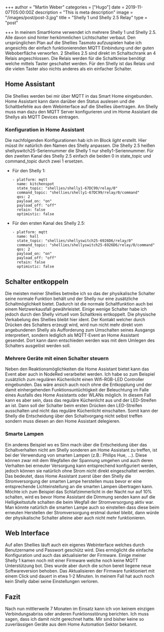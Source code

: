 +++
author = "Martin Weber"
categories = ["Hugo"]
date = 2019-11-07T05:00:00Z
description = "This is meta description"
image = "/images/post/post-3.jpg"
title = "Shelly 1 und Shelly 2.5 Relay"
type = "post"

+++
In meinem SmartHome verwendet ich mehrere Shelly 1 und Shelly 2.5. Alle davon sind hinter herkömmlichen Lichtschalter verbaut. Den ursprünglichen Plan auf die Shellies Tasmoto aufzuspielen habe ich angesichts der einfach funktionierenden MQTT Einbindung und der guten Weboberfläche verworfen. 2 Shellies 2.5 sind direkt im Schaltschrank an 4 Relais angeschlossen. Die Relais werden für die Schaltkreise benötigt welche mittels Taster geschaltet werden. Für den Shelly ist das Relais und die vielen Taster also nichts anderes als ein einfacher Schalter.

## Home Assistant

Die Shellies werden bei mir über MQTT in das Smart Home eingebunden. Home Assistant kann dann darüber den Status auslesen und die Schaltbefehle aus dem Webinterface auf die Shellies übertragen. Am Shelly muss man dazu den MQTT Server konfigurieren und im Home Assistant die Shellys als MQTT Devices eintragen.

### Konfiguration in Home Assistant

Die nachfolgenden Konfigurationen hab ich im Block _light_ erstellt. Hier müsst ihr natürlich den Namen des Shelly anpassen. Die Shelly 2.5 heißen shellyswitch25-Seriennummer die Shelly 1 nur shelly1-Seriennummer. Für den zweiten Kanal des Shelly 2.5 einfach die beiden 0 in state_topic und command_topic durch zwei 1 ersetzen.

* Für den Shelly 1:

      - platform: mqtt
        name: kitchenspot
        state_topic: "shellies/shelly1-67DC99/relay/0"
        command_topic: "shellies/shelly1-67DC99/relay/0/command"
        qos: 2
        payload_on: "on"
        payload_off: "off"
        retain: false
        optimistic: false
* Für den ersten Kanal des Shelly 2.5:

      - platform: mqtt
        name: hall
        state_topic: "shellies/shellyswitch25-6926D6/relay/0"
        command_topic: "shellies/shellyswitch25-6926D6/relay/0/command"
        qos: 2
        payload_on: "on"
        payload_off: "off"
        retain: false
        optimistic: false

## Schalter entkoppeln

Die meisten meiner Shellies betreibe ich so das der physikalische Schalter seine normale Funktion behält und der Shelly nur eine zusätzliche Schaltmöglichkeit bietet. Dadurch ist die normale Schaltfunktion auch bei einem Netzwerkausfall gewährleistet. Einige wenige Schalter habe ich jedoch durch den Shelly virtuell vom Schaltkreis entkoppelt. Die physische Verkabelung des Shellies bleibt hier ident. Der Kontakt welcher durch Drücken des Schalters erzeugt wird, wird nun nicht mehr direkt vom angebundenen Shelly als Aufforderung zum Umschalten seines Ausgangs interpretiert, sondern lediglich als MQTT-Event an Home Assistant gesendet. Dort kann dann entschieden werden was mit dem Umlegen des Schalters ausgelöst werden soll.

### Mehrere Geräte mit einen Schalter steuern

Neben den Reaktionsmöglichkeiten die Home Assistant bietet kann das Event aber auch in NodeRed verarbeitet werden. Ich habe so zum Beispiel zusätzlich zum regulären Küchenlicht einen Wifi-RGB-LED Controller eingebunden. Das wäre ansich auch noch ohne die Entkopplung und der damit einhergehenden Funktionsuntüchtigkeit der Beleuchtung im Falle eines Ausfalls des Home Assistants oder WLANs möglich. In diesem Fall kann es aber sein, dass das reguläre Küchenlicht aus und der LED-Streifen an ist. Dann soll der Schalter beim ersten Drücken den LED-Streifen ausschalten und nicht das reguläre Küchenlicht einschalten. Somit kann der Shelly die Entscheidung über den Schaltvorgang nicht selbst treffen sondern muss diesen an den Home Assistant delegieren.

### Smarte Lampen

Ein anderes Beispiel wo es Sinn mach über die Entscheidung über das Schaltverhalten nicht am Shelly sonderen am Home Assistant zu treffen, ist bei der Verwendung von smarten Lampen (z.B.: Philips Hue, ...). Diese können zwar mit dem Wegfallen der Spannung umgehen und auch deren Verhalten bei erneuter Versorgung kann entsprechend konfiguriert werden, jedoch können sie natürlich ohne Strom nicht direkt eingeschaltet werden. Das bedeutet, dass Home Assistant zuerst über den Shelly die Stromversorgung der smarten Lampe herstellen muss bevor er eine entsprechende Lichteinstellung an die smarten Lampen übertragen kann. Möchte ich zum Beispiel das Schlafzimmerlicht in der Nacht nur auf 10% schalten, wird es bevor Home Assistant die Dimmung senden kann auf die Helligkeitsstufe schalten die beim Wegfall der Stromversorgung aktiv war. Man könnte natürlich die smarten Lampe auch so einstellen dass diese beim erneuten Herstellen der Stromversorgung erstmal dunkel bleibt, dann würde der physikalische Schalter alleine aber auch nicht mehr funktionieren.

## Web Interface

Auf allen Shellies läuft auch ein eigenes Webinterface welches durch Benutzername und Passwort geschütz wird. Dies ermöglicht die einfache Konfiguration und auch das aktualisierter der Firmware. Einige meiner Shelly 1 kamen noch mit einer Firmware welche noch keine MQTT Unterstützung bot. Dies wurde aber durch die schon bereit liegene neue Softwareversion behoben. Das Aktualisieren der Firmware funktioniert mit einem Click und dauert in etwa 1-2 Minuten. In meinem Fall hat auch noch kein Shelly dabei seine Einstellungen verloren.

## Fazit

Nach nun mittlerweile 7 Monaten im Einsatz kann ich von keinem einzigen Verbindungsabriss oder anderen Funktionsstörung berichten. Ich muss sagen, dass ich damit nicht gerechnet hatte. Mir sind bisher keine so zuverlässigen Geräte aus dem Home Automation Sektor bekannt.